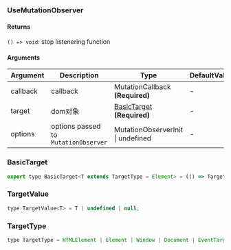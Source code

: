 ### UseMutationObserver

#### Returns
`() => void`: stop listenering function

#### Arguments
|Argument|Description|Type|DefaultValue|
|---|---|---|---|
|callback|callback|MutationCallback  **(Required)**|-|
|target|dom对象|[BasicTarget](#basictarget)  **(Required)**|-|
|options|options passed to `MutationObserver`|MutationObserverInit \| undefined |-|

### BasicTarget

```js
export type BasicTarget<T extends TargetType = Element> = (() => TargetValue<T>) | TargetValue<T> | MutableRefObject<TargetValue<T>>;
```

### TargetValue

```js
type TargetValue<T> = T | undefined | null;
```

### TargetType

```js
type TargetType = HTMLElement | Element | Window | Document | EventTarget;
```